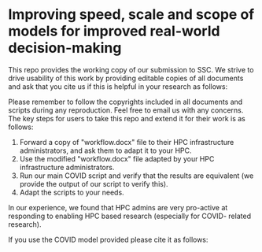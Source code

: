 # Improving speed, scale and scope of models for improved real-world decision-making

This repo provides the working copy of our submission to SSC. We strive to drive usability of this work by providing editable copies
of all documents and ask that you cite us if this is helpful in your research as follows:

<CITATION>

Please remember to follow the copyrights included in all documents and scripts during any reproduction. Feel free to email us with any 
concerns.
The key steps for users to take this repo and extend it for their work is as follows:

1) Forward a copy of "workflow.docx" file to their HPC infrastructure administrators, and ask them to adapt it to your HPC.
2) Use the modified "workflow.docx" file adapted by your HPC infrastructure administrators.
3) Run our main COVID script and verify that the results are equivalent (we provide the output of our script to verify this).
4) Adapt the scripts to your needs.

In our experience, we found that HPC admins are very pro-active at responding to enabling HPC based research (especially for COVID-
related research).

  
  
If you use the COVID model provided please cite it as follows:
<CITATION>
